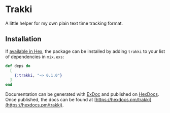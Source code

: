 # Trakki

A little helper for my own plain text time tracking format.

## Installation

If [available in Hex](https://hex.pm/docs/publish), the package can be installed
by adding `trakki` to your list of dependencies in `mix.exs`:

```elixir
def deps do
  [
    {:trakki, "~> 0.1.0"}
  ]
end
```

Documentation can be generated with [ExDoc](https://github.com/elixir-lang/ex_doc)
and published on [HexDocs](https://hexdocs.pm). Once published, the docs can
be found at [https://hexdocs.pm/trakki](https://hexdocs.pm/trakki).

